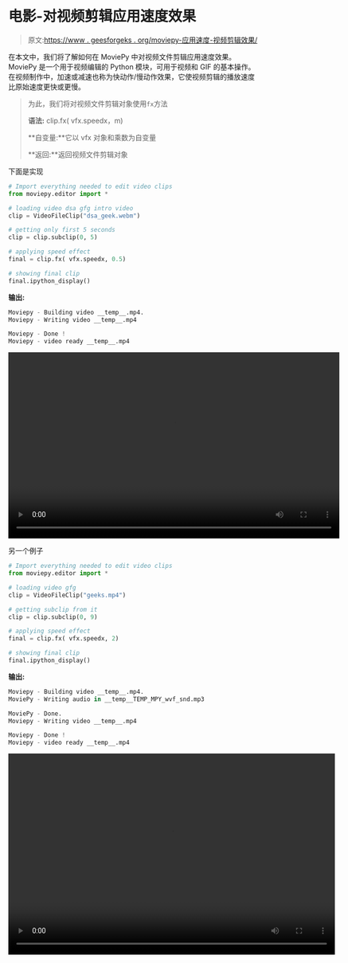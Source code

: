 # 电影-对视频剪辑应用速度效果

> 原文:[https://www . geesforgeks . org/moviepy-应用速度-视频剪辑效果/](https://www.geeksforgeeks.org/moviepy-applying-speed-effect-on-video-clip/)

在本文中，我们将了解如何在 MoviePy 中对视频文件剪辑应用速度效果。MoviePy 是一个用于视频编辑的 Python 模块，可用于视频和 GIF 的基本操作。在视频制作中，加速或减速也称为快动作/慢动作效果，它使视频剪辑的播放速度比原始速度更快或更慢。

> 为此，我们将对视频文件剪辑对象使用`fx`方法
> 
> **语法:** clip.fx( vfx.speedx，m)
> 
> **自变量:**它以 vfx 对象和乘数为自变量
> 
> **返回:**返回视频文件剪辑对象

下面是实现

```py
# Import everything needed to edit video clips
from moviepy.editor import *

# loading video dsa gfg intro video
clip = VideoFileClip("dsa_geek.webm")

# getting only first 5 seconds
clip = clip.subclip(0, 5)

# applying speed effect
final = clip.fx( vfx.speedx, 0.5)

# showing final clip
final.ipython_display()
```

**输出:**

```py
Moviepy - Building video __temp__.mp4.
Moviepy - Writing video __temp__.mp4

Moviepy - Done !
Moviepy - video ready __temp__.mp4

```

<video class="wp-video-shortcode" id="video-460228-1" width="665" height="374" preload="metadata" controls=""><source type="video/mp4" src="https://media.geeksforgeeks.org/wp-content/uploads/20200726233742/128.mp4?_=1">[https://media.geeksforgeeks.org/wp-content/uploads/20200726233742/128.mp4](https://media.geeksforgeeks.org/wp-content/uploads/20200726233742/128.mp4)</video>

另一个例子

```py
# Import everything needed to edit video clips
from moviepy.editor import *

# loading video gfg
clip = VideoFileClip("geeks.mp4")

# getting subclip from it
clip = clip.subclip(0, 9)

# applying speed effect
final = clip.fx( vfx.speedx, 2)

# showing final clip
final.ipython_display()
```

**输出:**

```py
Moviepy - Building video __temp__.mp4.
MoviePy - Writing audio in __temp__TEMP_MPY_wvf_snd.mp3

MoviePy - Done.
Moviepy - Writing video __temp__.mp4

Moviepy - Done !
Moviepy - video ready __temp__.mp4

```

<video class="wp-video-shortcode" id="video-460228-2" width="656" height="404" preload="metadata" controls=""><source type="video/mp4" src="https://media.geeksforgeeks.org/wp-content/uploads/20200726233802/221.mp4?_=2">[https://media.geeksforgeeks.org/wp-content/uploads/20200726233802/221.mp4](https://media.geeksforgeeks.org/wp-content/uploads/20200726233802/221.mp4)</video>